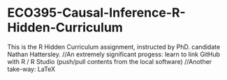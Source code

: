 # ECO395-Causal-Inference-R-Hidden-Curriculum

This is the R Hidden Curriculum assignment, instructed by PhD. candidate Nathan Hattersley.
//An extremely significant progess: learn to link GitHub with R / R Studio (push/pull contents from the local software)
//Another take-way: LaTeX
